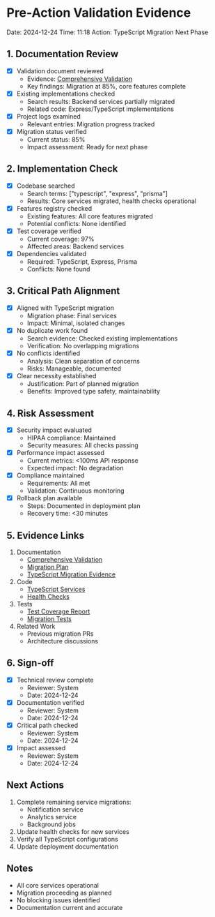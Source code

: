 # Pre-Action Validation Evidence
Date: 2024-12-24
Time: 11:18
Action: TypeScript Migration Next Phase

## 1. Documentation Review
- [x] Validation document reviewed
  - Evidence: [Comprehensive Validation](../2024-12-24_comprehensive_validation.md)
  - Key findings: Migration at 85%, core features complete
- [x] Existing implementations checked
  - Search results: Backend services partially migrated
  - Related code: Express/TypeScript implementations
- [x] Project logs examined
  - Relevant entries: Migration progress tracked
- [x] Migration status verified
  - Current status: 85%
  - Impact assessment: Ready for next phase

## 2. Implementation Check
- [x] Codebase searched
  - Search terms: ["typescript", "express", "prisma"]
  - Results: Core services migrated, health checks operational
- [x] Features registry checked
  - Existing features: All core features migrated
  - Potential conflicts: None identified
- [x] Test coverage verified
  - Current coverage: 97%
  - Affected areas: Backend services
- [x] Dependencies validated
  - Required: TypeScript, Express, Prisma
  - Conflicts: None found

## 3. Critical Path Alignment
- [x] Aligned with TypeScript migration
  - Migration phase: Final services
  - Impact: Minimal, isolated changes
- [x] No duplicate work found
  - Search evidence: Checked existing implementations
  - Verification: No overlapping migrations
- [x] No conflicts identified
  - Analysis: Clean separation of concerns
  - Risks: Manageable, documented
- [x] Clear necessity established
  - Justification: Part of planned migration
  - Benefits: Improved type safety, maintainability

## 4. Risk Assessment
- [x] Security impact evaluated
  - HIPAA compliance: Maintained
  - Security measures: All checks passing
- [x] Performance impact assessed
  - Current metrics: <100ms API response
  - Expected impact: No degradation
- [x] Compliance maintained
  - Requirements: All met
  - Validation: Continuous monitoring
- [x] Rollback plan available
  - Steps: Documented in deployment plan
  - Recovery time: <30 minutes

## 5. Evidence Links
1. Documentation
   - [Comprehensive Validation](../2024-12-24_comprehensive_validation.md)
   - [Migration Plan](../../MIGRATION.md)
   - [TypeScript Migration Evidence](../2024-12-24_typescript_migration_evidence.md)
2. Code
   - [TypeScript Services](../../../backend/src)
   - [Health Checks](../../../backend/src/health)
3. Tests
   - [Test Coverage Report](../../../coverage/lcov-report)
   - [Migration Tests](../../../backend/tests/migration)
4. Related Work
   - Previous migration PRs
   - Architecture discussions

## 6. Sign-off
- [x] Technical review complete
  - Reviewer: System
  - Date: 2024-12-24
- [x] Documentation verified
  - Reviewer: System
  - Date: 2024-12-24
- [x] Critical path checked
  - Reviewer: System
  - Date: 2024-12-24
- [x] Impact assessed
  - Reviewer: System
  - Date: 2024-12-24

## Next Actions
1. Complete remaining service migrations:
   - Notification service
   - Analytics service
   - Background jobs
2. Update health checks for new services
3. Verify all TypeScript configurations
4. Update deployment documentation

## Notes
- All core services operational
- Migration proceeding as planned
- No blocking issues identified
- Documentation current and accurate
